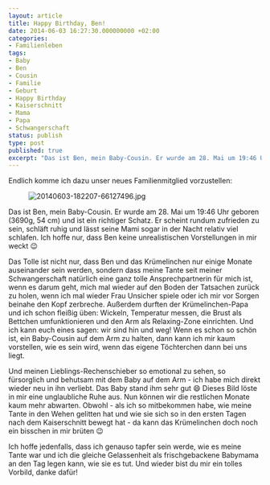 ```yaml
---
layout: article
title: Happy Birthday, Ben!
date: 2014-06-03 16:27:30.000000000 +02:00
categories:
- Familienleben
tags:
- Baby
- Ben
- Cousin
- Familie
- Geburt
- Happy Birthday
- Kaiserschnitt
- Mama
- Papa
- Schwangerschaft
status: publish
type: post
published: true
excerpt: "Das ist Ben, mein Baby-Cousin. Er wurde am 28. Mai um 19:46 Uhr geboren (3690g, 54 cm) und ist ein richtiger Schatz. Er scheint rundum zufrieden zu sein, schläft ruhig und lässt seine Mami sogar in der Nacht relativ viel schlafen. Ich hoffe nur, dass Ben keine unrealistischen Vorstellungen in mir weckt :wink:"
---
```

Endlich komme ich dazu unser neues Familienmitglied vorzustellen:

<figure>
	<img src="{{ site.url }}/images/20140603-182207-66127496.jpg" alt="20140603-182207-66127496.jpg" />
</figure>

Das ist Ben, mein Baby-Cousin. Er wurde am 28. Mai um 19:46 Uhr geboren (3690g, 54 cm) und ist ein richtiger Schatz. Er scheint rundum zufrieden zu sein, schläft ruhig und lässt seine Mami sogar in der Nacht relativ viel schlafen. Ich hoffe nur, dass Ben keine unrealistischen Vorstellungen in mir weckt :wink:

Das Tolle ist nicht nur, dass Ben und das Krümelinchen nur einige Monate auseinander sein werden, sondern dass meine Tante seit meiner Schwangerschaft natürlich eine ganz tolle Ansprechpartnerin für mich ist, wenn es darum geht, mich mal wieder auf den Boden der Tatsachen zurück zu holen, wenn ich mal wieder Frau Unsicher spiele oder ich mir vor Sorgen beinahe den Kopf zerbreche. Außerdem durften der Krümelinchen-Papa und ich schon fleißig üben: Wickeln, Temperatur messen, die Brust als Bettchen umfunktionieren und den Arm als Relaxing-Zone einrichten. Und ich kann euch eines sagen: wir sind hin und weg! Wenn es schon so schön ist, ein Baby-Cousin auf dem Arm zu halten, dann kann ich mir kaum vorstellen, wie es sein wird, wenn das eigene Töchterchen dann bei uns liegt.

Und meinen Lieblings-Rechenschieber so emotional zu sehen, so fürsorglich und behutsam mit dem Baby auf dem Arm - ich habe mich direkt wieder neu in ihn verliebt. Das Baby stand ihm sehr gut :smile: Dieses Bild löste in mir eine unglaubliche Ruhe aus. Nun können wir die restlichen Monate kaum mehr abwarten. Obwohl - als ich so mitbekommen habe, wie meine Tante in den Wehen gelitten hat und wie sie sich so in den ersten Tagen nach dem Kaiserschnitt bewegt hat - da kann das Krümelinchen doch noch ein bisschen in mir brüten :wink:

Ich hoffe jedenfalls, dass ich genauso tapfer sein werde, wie es meine Tante war und ich die gleiche Gelassenheit als frischgebackene Babymama an den Tag legen kann, wie sie es tut. Und wieder bist du mir ein tolles Vorbild, danke dafür!


